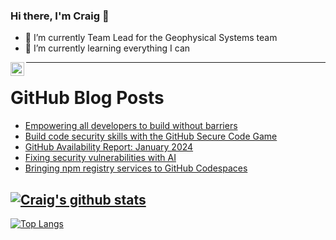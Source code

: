 ### Hi there, I'm Craig 👋

<!--
**CraigTeelFugro/CraigTeelFugro** is a ✨ _special_ ✨ repository because its `README.md` (this file) appears on your GitHub profile.

Here are some ideas to get you started:
-->

- 🔭 I’m currently Team Lead for the Geophysical Systems team
- 🌱 I’m currently learning everything I can

[<img align="left" alt="Craig Teel | LinkedIn" width="22px" src="https://cdn.jsdelivr.net/npm/simple-icons@v3/icons/linkedin.svg" />][linkedin]

---

# GitHub Blog Posts

<!-- BLOG-POST-LIST:START -->
- [Empowering all developers to build without barriers](https://github.blog/2024-02-21-empowering-all-developers-to-build-without-barriers/)
- [Build code security skills with the GitHub Secure Code Game](https://github.blog/2024-02-15-build-code-security-skills-with-the-github-secure-code-game/)
- [GitHub Availability Report: January 2024](https://github.blog/2024-02-14-github-availability-report-january-2024/)
- [Fixing security vulnerabilities with AI](https://github.blog/2024-02-14-fixing-security-vulnerabilities-with-ai/)
- [Bringing npm registry services to GitHub Codespaces](https://github.blog/2024-02-13-bringing-npm-registry-services-to-github-codespaces/)
<!-- BLOG-POST-LIST:END -->

## [![Craig's github stats](https://github-readme-stats.vercel.app/api?username=craigteelfugro&show_icons=true&theme=radical)](https://github.com/anuraghazra/github-readme-stats)


[linkedin]: https://linkedin.com/in/craig-teel-b8786771
[![Top Langs](https://github-readme-stats.vercel.app/api/top-langs/?username=craigteelfugro&layout=compact)](https://github.com/anuraghazra/github-readme-stats)
